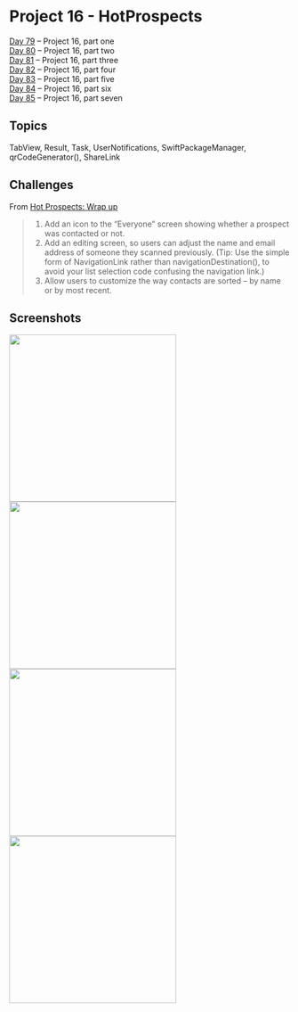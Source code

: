 # Project 16 - HotProspects

[Day 79](https://www.hackingwithswift.com/100/swiftui/79) – Project 16, part one <br />
[Day 80](https://www.hackingwithswift.com/100/swiftui/80) – Project 16, part two <br />
[Day 81](https://www.hackingwithswift.com/100/swiftui/81) – Project 16, part three <br />
[Day 82](https://www.hackingwithswift.com/100/swiftui/82) – Project 16, part four <br />
[Day 83](https://www.hackingwithswift.com/100/swiftui/83) – Project 16, part five <br />
[Day 84](https://www.hackingwithswift.com/100/swiftui/84) – Project 16, part six <br />
[Day 85](https://www.hackingwithswift.com/100/swiftui/85) – Project 16, part seven

## Topics

TabView, Result, Task, UserNotifications, SwiftPackageManager, qrCodeGenerator(), ShareLink

## Challenges

From [Hot Prospects: Wrap up](https://www.hackingwithswift.com/books/ios-swiftui/hot-prospects-wrap-up)

>1. Add an icon to the “Everyone” screen showing whether a prospect was contacted or not.
>2. Add an editing screen, so users can adjust the name and email address of someone they scanned previously. (Tip: Use the simple form of NavigationLink rather than navigationDestination(), to avoid your list selection code confusing the navigation link.)
>3. Allow users to customize the way contacts are sorted – by name or by most recent.

## Screenshots

<img src="https://github.com/ivanov-mi/100-days-of-SwiftUI/assets/12073144/ecd579a8-94ca-476a-8c97-7048b593e45f" width="300">
<img src="https://github.com/ivanov-mi/100-days-of-SwiftUI/assets/12073144/bddf4598-e0c7-470e-aab8-da74440b77c3" width="300">
<img src="https://github.com/ivanov-mi/100-days-of-SwiftUI/assets/12073144/2a737a17-6fa2-4c21-85ff-101042a3bb5d" width="300">
<img src="https://github.com/ivanov-mi/100-days-of-SwiftUI/assets/12073144/e774dce5-1d05-4688-98aa-cd842db28a0b" width="300">




